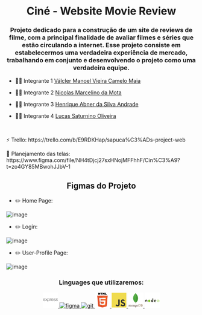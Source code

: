 <h1 align="center">Ciné - Website Movie Review</h1>
<h3 align="center">Projeto dedicado para a construção de um site de reviews de filme, com a principal finalidade de avaliar filmes e séries que estão circulando a internet. Esse projeto consiste em estabelecermos uma verdadeira experiência de mercado, trabalhando em conjunto e desenvolvendo o projeto como uma verdadeira equipe.</h3>

- 👨‍💻 Integrante 1 [Válcler Manoel Vieira Camelo Maia](https://github.com/Valcler-Manoel)

- 👨‍💻 Integrante 2 [Nicolas Marcelino da Mota](https://github.com/nicolasmarcelino)

- 👨‍💻 Integrante 3 [Henrique Abner da Silva Andrade](https://github.com/HenriqueAbn)

- 👨‍💻 Integrante 4 [Lucas Saturnino Oliveira](https://github.com/lsaturnino)
<br>
</p>

<p align="left">⚡ Trello: https://trello.com/b/E9RDKHap/sapuca%C3%ADs-project-web</p>
<p align="left">📝 Planejamento das telas: https://www.figma.com/file/NH4tDjcj27sxHNojMFFhhF/Cin%C3%A9?t=zo4GY85MBwohJJbV-1</p>

<h2 align="center">Figmas do Projeto</h2>

- ✏️ Home Page: 

![image](https://user-images.githubusercontent.com/102832927/225708462-434b28e4-ecea-460a-812e-58de72aa9e99.png)

- ✏️ Login: 

![image](https://user-images.githubusercontent.com/102832927/225709139-884deaab-c410-478f-a37a-1d0d428326b3.png)

- ✏️ User-Profile Page:

![image](https://user-images.githubusercontent.com/102832927/225709534-7efa914c-414e-49cb-9f33-6d98872559a6.png)



<h3 align="center">Linguages que utilizaremos:</h3>
<p align="center"> <a href="https://expressjs.com" target="_blank" rel="noreferrer"> <img src="https://raw.githubusercontent.com/devicons/devicon/master/icons/express/express-original-wordmark.svg" alt="express" width="40" height="40"/> </a> <a href="https://www.figma.com/" target="_blank" rel="noreferrer"> <img src="https://www.vectorlogo.zone/logos/figma/figma-icon.svg" alt="figma" width="40" height="40"/> </a> <a href="https://git-scm.com/" target="_blank" rel="noreferrer"> <img src="https://www.vectorlogo.zone/logos/git-scm/git-scm-icon.svg" alt="git" width="40" height="40"/> </a> <a href="https://www.w3.org/html/" target="_blank" rel="noreferrer"> <img src="https://raw.githubusercontent.com/devicons/devicon/master/icons/html5/html5-original-wordmark.svg" alt="html5" width="40" height="40"/> </a> <a href="https://developer.mozilla.org/en-US/docs/Web/JavaScript" target="_blank" rel="noreferrer"> <img src="https://raw.githubusercontent.com/devicons/devicon/master/icons/javascript/javascript-original.svg" alt="javascript" width="40" height="40"/> </a> <a href="https://www.mongodb.com/" target="_blank" rel="noreferrer"> <img src="https://raw.githubusercontent.com/devicons/devicon/master/icons/mongodb/mongodb-original-wordmark.svg" alt="mongodb" width="40" height="40"/> </a> <a href="https://nodejs.org" target="_blank" rel="noreferrer"> <img src="https://raw.githubusercontent.com/devicons/devicon/master/icons/nodejs/nodejs-original-wordmark.svg" alt="nodejs" width="40" height="40"/> </a> </p>
